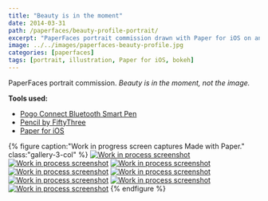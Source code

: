 ```yaml
---
title: "Beauty is in the moment"
date: 2014-03-31
path: /paperfaces/beauty-profile-portrait/
excerpt: "PaperFaces portrait commission drawn with Paper for iOS on an iPad."
image: ../../images/paperfaces-beauty-profile.jpg
categories: [paperfaces]
tags: [portrait, illustration, Paper for iOS, bokeh]
---
```


PaperFaces portrait commission. *Beauty is in the moment, not the image.*

**Tools used:**

- [Pogo Connect Bluetooth Smart Pen](https://www.amazon.com/gp/product/B009K448L4/ref=as_li_ss_tl?ie=UTF8&camp=1789&creative=390957&creativeASIN=B009K448L4&linkCode=as2&tag=mademist-20)
- [Pencil by FiftyThree](https://www.amazon.com/FiftyThree-Digital-Stylus-Pencil-iPhone/dp/B01JJBUYR4/ref=as_li_ss_tl?keywords=pencil+53&qid=1550586265&s=gateway&sr=8-3&linkCode=ll1&tag=mademist-20&linkId=0134793cb840affff60f2e45a7f64678&language=en_US)
- [Paper for iOS](https://paper.bywetransfer.com/)

{% figure caption:"Work in progress screen captures Made with Paper." class:"gallery-3-col" %}
[![Work in process screenshot](../../images/paperfaces-beauty-profile-process-1-600.jpg)](../../images/paperfaces-beauty-profile-process-1-lg.jpg)
[![Work in process screenshot](../../images/paperfaces-beauty-profile-process-2-600.jpg)](../../images/paperfaces-beauty-profile-process-2-lg.jpg)
[![Work in process screenshot](../../images/paperfaces-beauty-profile-process-3-600.jpg)](../../images/paperfaces-beauty-profile-process-3-lg.jpg)
[![Work in process screenshot](../../images/paperfaces-beauty-profile-process-4-600.jpg)](../../images/paperfaces-beauty-profile-process-4-lg.jpg)
[![Work in process screenshot](../../images/paperfaces-beauty-profile-process-5-600.jpg)](../../images/paperfaces-beauty-profile-process-5-lg.jpg)
[![Work in process screenshot](../../images/paperfaces-beauty-profile-process-6-600.jpg)](../../images/paperfaces-beauty-profile-process-6-lg.jpg)
[![Work in process screenshot](../../images/paperfaces-beauty-profile-process-7-600.jpg)](../../images/paperfaces-beauty-profile-process-7-lg.jpg)
[![Work in process screenshot](../../images/paperfaces-beauty-profile-process-8-600.jpg)](../../images/paperfaces-beauty-profile-process-8-lg.jpg)
{% endfigure %}
